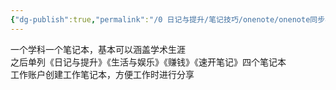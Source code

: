 ```yaml
---
{"dg-publish":true,"permalink":"/0 日记与提升/笔记技巧/onenote/onenote同步与管理/onenote体系管理/","title":"onenote体系管理"}
---
```



一个学科一个笔记本，基本可以涵盖学术生涯  
之后单列《日记与提升》《生活与娱乐》《赚钱》《速开笔记》四个笔记本  
工作账户创建工作笔记本，方便工作时进行分享